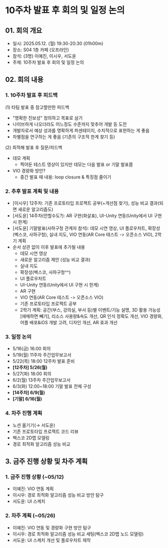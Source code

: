 # 10주차 발표 후 회의 및 일정 논의

## 01. 회의 개요

- 일시: 2025.05.12. (월) 19:30-20:30 (01h00m)
- 장소: S04 1층 카페 (오프라인)
- 참석: (3명) 이예진, 이시우, 서도윤
- 주제: 10주차 발표 후 회의 및 일정 논의

## 02. 회의 내용

### 1. 10주차 발표 후 피드백

(1) 타팀 발표 중 참고할만한 피드백

- "명확한 진보성" 정의하고 목표로 삼기
- 나이브하게 나오더라도 어느정도 수준까지 맞추어 개발 등 도전
- 개발자로서 예상 성과를 명확하게 퍼센테이지, 수치적으로 표현하는 게 좋음
- 차별점을 연구하는 게 좋음 (기존의 구조적 한계 찾기 등)

(2) 최적해 발표 후 질문/피드백

- 데모 계획
    - 찍어둔 테스트 영상이 있지만 데모는 다음 발표 or 기말 발표쯤
- VIO 경량화 방안?
    - 중간 발표 때 내용: loop closure & 특징점 줄이기

### 2. 추후 발표 계획 및 내용

- [이시우] 12주차: 기존 프로토타입 프로젝트 공부(+개선점 찾기), 성능 비교 결과(되면 새로운 알고리즘도)
- [서도윤] 14주차(안할수도?): AR 구현(화살표), UI-Unity 연동(Unity에서 UI 구현 시 한계)
- [서도윤] 기말발표(사하구청 관계자 참석): 데모 시연 영상, UI 플로우차트, 확장성(벡스코, 사하구청), 실내 지도, VIO 연동(AR Core 테스트 -> 오픈소스 VIO), 2학기 계획
- 순서 상관 없이 이후 발표에 추가될 내용
    - 데모 시연 영상
    - 새로운 알고리즘 제안 (성능 비교 결과)
    - 실내 지도
    - 확장성(벡스코, 사하구청^^)
    - UI 플로우차트
    - UI-Unity 연동(Unity에서 UI 구현 시 한계)
    - AR 구현
    - VIO 연동(AR Core 테스트 -> 오픈소스 VIO)
    - 기존 프로토타입 프로젝트 공부
    - 2학기 계획: 공간(부스, 강의실, 부서 등)별 이벤트/기능 설명, 3D 활용 가능성[애매하면 빼기], 리소스 사용량&속도 개선, QR 인식 정확도 개선, VIO 경량화, 어플 배포&iOS 개발 고려, 디자인 개선, AR 효과 개선

### 3. 일정 논의

- 5/16(금) 16:00 회의
- 5/19(월) 11주차 주간업무보고서
- 5/22(목) 18:00 12주차 발표 준비
- **[12주차] 5/26(월)**
- 5/27(화) 18:00 회의
- 6/2(월) 13주차 주간업무보고서
- 6/3(화) 12:00~18:00 기말 발표 전체 구성
- **[14주차] 6/9(월)**
- **[기말] 6/16(월)**

### 4. 차주 진행 계획

- 노션 옮기기(→ 서도윤)
- 기존 프로토타입 프로젝트 코드 리뷰
- 벡스코 2D맵 모델링
- 경로 최적화 알고리즘 성능 비교

## 3. 금주 진행 상황 및 차주 계획

### 1. 금주 진행 상황 (~05/12)

- 이예진: VIO 연동 계획
- 이시우: 경로 최적화 알고리즘 성능 비교 방안 탐구
- 서도윤: UI 스케치

### 2. 차주 계획 (~05/26)

- 이예진: VIO 연동 및 경량화 구현 방안 탐구
- 이시우: 경로 최적화 알고리즘 성능 비교 세팅(벡스코 2D맵 노드 모델링)
- 서도윤: UI 스케치 개선 및 플로우차트 제작
